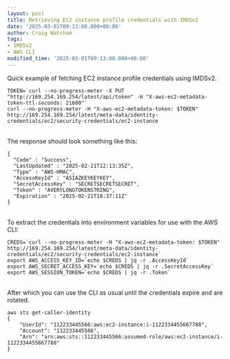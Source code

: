 ```yaml
---
layout: post
title: Retrieving EC2 instance profile credentials with IMDSv2
date: '2025-03-01T09:13:00.000+00:00'
author: Craig Watcham
tags:
- IMDSv2
- AWS CLI
modified_time: '2025-03-01T09:13:00.000+00:00'
---
```


Quick example of fetching EC2 instance profile credentials using IMDSv2.
 
```
TOKEN=`curl --no-progress-meter -X PUT "http://169.254.169.254/latest/api/token" -H "X-aws-ec2-metadata-token-ttl-seconds: 21600"`
curl --no-progress-meter -H "X-aws-ec2-metadata-token: $TOKEN" http://169.254.169.254/latest/meta-data/identity-credentials/ec2/security-credentials/ec2-instance
```
\
The response should look something like this:
```
{
  "Code" : "Success",
  "LastUpdated" : "2025-02-21T12:13:35Z",
  "Type" : "AWS-HMAC",
  "AccessKeyId" : "ASIAZKEYKEYKEY",
  "SecretAccessKey" : "SECRETSECRETSECRET",
  "Token" : "AVERYLONGTOKENSTRING",
  "Expiration" : "2025-02-21T18:37:11Z"
}
```
\
To extract the credentials into environment variables for use with the AWS CLI:
```
CREDS=`curl --no-progress-meter -H "X-aws-ec2-metadata-token: $TOKEN" http://169.254.169.254/latest/meta-data/identity-credentials/ec2/security-credentials/ec2-instance`
export AWS_ACCESS_KEY_ID=`echo $CREDS | jq -r .AccessKeyId`
export AWS_SECRET_ACCESS_KEY=`echo $CREDS | jq -r .SecretAccessKey`
export AWS_SESSION_TOKEN=`echo $CREDS | jq -r .Token`
```
\
After which you can use the CLI as usual until the credentials expire and are rotated.  

```
aws sts get-caller-identity
{
    "UserId": "112233445566:aws:ec2-instance:i-1122334455667788",
    "Account": "112233445566",
    "Arn": "arn:aws:sts::112233445566:assumed-role/aws:ec2-instance/i-1122334455667788"
}
```